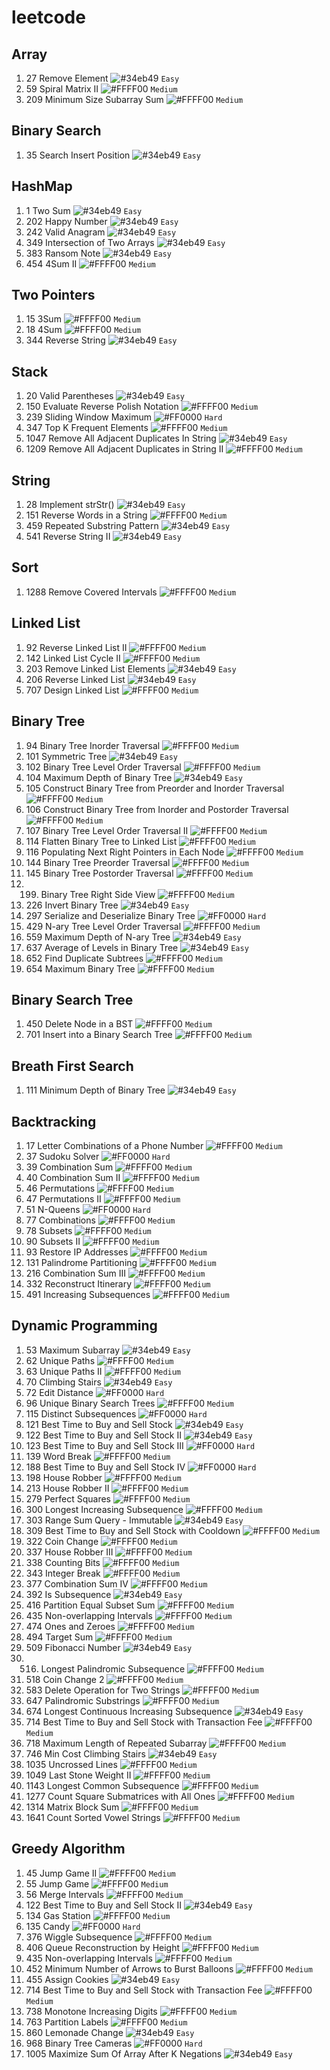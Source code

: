# leetcode

## Array
1. 27 Remove Element ![#34eb49](https://via.placeholder.com/15/34eb49/000000?text=+) `Easy`
2. 59 Spiral Matrix II ![#FFFF00](https://via.placeholder.com/15/FFFF00/000000?text=+) `Medium`
3. 209 Minimum Size Subarray Sum ![#FFFF00](https://via.placeholder.com/15/FFFF00/000000?text=+) `Medium`

## Binary Search
1. 35 Search Insert Position ![#34eb49](https://via.placeholder.com/15/34eb49/000000?text=+) `Easy`

## HashMap
1. 1 Two Sum ![#34eb49](https://via.placeholder.com/15/34eb49/000000?text=+) `Easy`
2. 202 Happy Number ![#34eb49](https://via.placeholder.com/15/34eb49/000000?text=+) `Easy`
3. 242 Valid Anagram ![#34eb49](https://via.placeholder.com/15/34eb49/000000?text=+) `Easy`
4. 349 Intersection of Two Arrays ![#34eb49](https://via.placeholder.com/15/34eb49/000000?text=+) `Easy`
5. 383 Ransom Note ![#34eb49](https://via.placeholder.com/15/34eb49/000000?text=+) `Easy`
6. 454 4Sum II ![#FFFF00](https://via.placeholder.com/15/FFFF00/000000?text=+) `Medium`

## Two Pointers
1. 15 3Sum ![#FFFF00](https://via.placeholder.com/15/FFFF00/000000?text=+) `Medium`
1. 18 4Sum ![#FFFF00](https://via.placeholder.com/15/FFFF00/000000?text=+) `Medium`
1. 344 Reverse String ![#34eb49](https://via.placeholder.com/15/34eb49/000000?text=+) `Easy`

## Stack
1. 20 Valid Parentheses ![#34eb49](https://via.placeholder.com/15/34eb49/000000?text=+) `Easy`
2. 150 Evaluate Reverse Polish Notation ![#FFFF00](https://via.placeholder.com/15/FFFF00/000000?text=+) `Medium`
3. 239 Sliding Window Maximum ![#FF0000](https://via.placeholder.com/15/ff0000/000000?text=+) `Hard`
4. 347 Top K Frequent Elements ![#FFFF00](https://via.placeholder.com/15/FFFF00/000000?text=+) `Medium`
5. 1047 Remove All Adjacent Duplicates In String ![#34eb49](https://via.placeholder.com/15/34eb49/000000?text=+) `Easy`
6. 1209 Remove All Adjacent Duplicates in String II ![#FFFF00](https://via.placeholder.com/15/FFFF00/000000?text=+) `Medium`

## String
1. 28 Implement strStr() ![#34eb49](https://via.placeholder.com/15/34eb49/000000?text=+) `Easy`
2. 151 Reverse Words in a String ![#FFFF00](https://via.placeholder.com/15/FFFF00/000000?text=+) `Medium`
3. 459 Repeated Substring Pattern ![#34eb49](https://via.placeholder.com/15/34eb49/000000?text=+) `Easy`
4. 541 Reverse String II ![#34eb49](https://via.placeholder.com/15/34eb49/000000?text=+) `Easy`
 
## Sort
1. 1288 Remove Covered Intervals ![#FFFF00](https://via.placeholder.com/15/FFFF00/000000?text=+) `Medium`

## Linked List
1. 92 Reverse Linked List II ![#FFFF00](https://via.placeholder.com/15/FFFF00/000000?text=+) `Medium`
2. 142 Linked List Cycle II ![#FFFF00](https://via.placeholder.com/15/FFFF00/000000?text=+) `Medium`
3. 203 Remove Linked List Elements ![#34eb49](https://via.placeholder.com/15/34eb49/000000?text=+) `Easy`
4. 206 Reverse Linked List ![#34eb49](https://via.placeholder.com/15/34eb49/000000?text=+) `Easy`
5. 707 Design Linked List ![#FFFF00](https://via.placeholder.com/15/FFFF00/000000?text=+) `Medium`

## Binary Tree
1. 94 Binary Tree Inorder Traversal ![#FFFF00](https://via.placeholder.com/15/FFFF00/000000?text=+) `Medium`
2. 101 Symmetric Tree ![#34eb49](https://via.placeholder.com/15/34eb49/000000?text=+) `Easy` 
3. 102 Binary Tree Level Order Traversal ![#FFFF00](https://via.placeholder.com/15/FFFF00/000000?text=+) `Medium` 
4. 104 Maximum Depth of Binary Tree ![#34eb49](https://via.placeholder.com/15/34eb49/000000?text=+) `Easy` 
5. 105 Construct Binary Tree from Preorder and Inorder Traversal ![#FFFF00](https://via.placeholder.com/15/FFFF00/000000?text=+) `Medium`
6. 106 Construct Binary Tree from Inorder and Postorder Traversal ![#FFFF00](https://via.placeholder.com/15/FFFF00/000000?text=+) `Medium`
7. 107 Binary Tree Level Order Traversal II ![#FFFF00](https://via.placeholder.com/15/FFFF00/000000?text=+) `Medium`
8. 114 Flatten Binary Tree to Linked List ![#FFFF00](https://via.placeholder.com/15/FFFF00/000000?text=+) `Medium`
9. 116 Populating Next Right Pointers in Each Node ![#FFFF00](https://via.placeholder.com/15/FFFF00/000000?text=+) `Medium`
10. 144 Binary Tree Preorder Traversal ![#FFFF00](https://via.placeholder.com/15/FFFF00/000000?text=+) `Medium`
11. 145 Binary Tree Postorder Traversal ![#FFFF00](https://via.placeholder.com/15/FFFF00/000000?text=+) `Medium`
12. 199. Binary Tree Right Side View ![#FFFF00](https://via.placeholder.com/15/FFFF00/000000?text=+) `Medium` 
13. 226 Invert Binary Tree ![#34eb49](https://via.placeholder.com/15/34eb49/000000?text=+) `Easy` 
14. 297 Serialize and Deserialize Binary Tree ![#FF0000](https://via.placeholder.com/15/ff0000/000000?text=+) `Hard`
15. 429 N-ary Tree Level Order Traversal ![#FFFF00](https://via.placeholder.com/15/FFFF00/000000?text=+) `Medium` 
16. 559 Maximum Depth of N-ary Tree ![#34eb49](https://via.placeholder.com/15/34eb49/000000?text=+) `Easy` 
17. 637 Average of Levels in Binary Tree ![#34eb49](https://via.placeholder.com/15/34eb49/000000?text=+) `Easy` 
18. 652 Find Duplicate Subtrees ![#FFFF00](https://via.placeholder.com/15/FFFF00/000000?text=+) `Medium`
19. 654 Maximum Binary Tree ![#FFFF00](https://via.placeholder.com/15/FFFF00/000000?text=+) `Medium`

## Binary Search Tree
1. 450 Delete Node in a BST ![#FFFF00](https://via.placeholder.com/15/FFFF00/000000?text=+) `Medium`
2. 701 Insert into a Binary Search Tree ![#FFFF00](https://via.placeholder.com/15/FFFF00/000000?text=+) `Medium`

## Breath First Search
1. 111 Minimum Depth of Binary Tree ![#34eb49](https://via.placeholder.com/15/34eb49/000000?text=+) `Easy` 

## Backtracking
1. 17 Letter Combinations of a Phone Number ![#FFFF00](https://via.placeholder.com/15/FFFF00/000000?text=+) `Medium`
2. 37 Sudoku Solver ![#FF0000](https://via.placeholder.com/15/ff0000/000000?text=+) `Hard`
3. 39 Combination Sum ![#FFFF00](https://via.placeholder.com/15/FFFF00/000000?text=+) `Medium` 
4. 40 Combination Sum II ![#FFFF00](https://via.placeholder.com/15/FFFF00/000000?text=+) `Medium` 
5. 46 Permutations ![#FFFF00](https://via.placeholder.com/15/FFFF00/000000?text=+) `Medium` 
6. 47 Permutations II ![#FFFF00](https://via.placeholder.com/15/FFFF00/000000?text=+) `Medium` 
7. 51 N-Queens ![#FF0000](https://via.placeholder.com/15/ff0000/000000?text=+) `Hard`
8. 77 Combinations ![#FFFF00](https://via.placeholder.com/15/FFFF00/000000?text=+) `Medium` 
9. 78 Subsets ![#FFFF00](https://via.placeholder.com/15/FFFF00/000000?text=+) `Medium` 
10. 90 Subsets II ![#FFFF00](https://via.placeholder.com/15/FFFF00/000000?text=+) `Medium` 
11. 93 Restore IP Addresses ![#FFFF00](https://via.placeholder.com/15/FFFF00/000000?text=+) `Medium` 
12. 131 Palindrome Partitioning ![#FFFF00](https://via.placeholder.com/15/FFFF00/000000?text=+) `Medium` 
13. 216 Combination Sum III ![#FFFF00](https://via.placeholder.com/15/FFFF00/000000?text=+) `Medium` 
14. 332 Reconstruct Itinerary ![#FFFF00](https://via.placeholder.com/15/FFFF00/000000?text=+) `Medium` 
15. 491 Increasing Subsequences ![#FFFF00](https://via.placeholder.com/15/FFFF00/000000?text=+) `Medium` 

##  Dynamic Programming
1. 53 Maximum Subarray ![#34eb49](https://via.placeholder.com/15/34eb49/000000?text=+) `Easy` 
2. 62 Unique Paths ![#FFFF00](https://via.placeholder.com/15/FFFF00/000000?text=+) `Medium` 
3. 63 Unique Paths II ![#FFFF00](https://via.placeholder.com/15/FFFF00/000000?text=+) `Medium`
4. 70 Climbing Stairs ![#34eb49](https://via.placeholder.com/15/34eb49/000000?text=+) `Easy` 
5. 72 Edit Distance ![#FF0000](https://via.placeholder.com/15/ff0000/000000?text=+) `Hard`
6. 96 Unique Binary Search Trees ![#FFFF00](https://via.placeholder.com/15/FFFF00/000000?text=+) `Medium`
7. 115 Distinct Subsequences ![#FF0000](https://via.placeholder.com/15/ff0000/000000?text=+) `Hard`
8. 121 Best Time to Buy and Sell Stock ![#34eb49](https://via.placeholder.com/15/34eb49/000000?text=+) `Easy` 
9. 122 Best Time to Buy and Sell Stock II ![#34eb49](https://via.placeholder.com/15/34eb49/000000?text=+) `Easy` 
10. 123 Best Time to Buy and Sell Stock III ![#FF0000](https://via.placeholder.com/15/ff0000/000000?text=+) `Hard`
11. 139 Word Break ![#FFFF00](https://via.placeholder.com/15/FFFF00/000000?text=+) `Medium`
12. 188 Best Time to Buy and Sell Stock IV ![#FF0000](https://via.placeholder.com/15/ff0000/000000?text=+) `Hard`
13. 198 House Robber ![#FFFF00](https://via.placeholder.com/15/FFFF00/000000?text=+) `Medium`
14. 213 House Robber II ![#FFFF00](https://via.placeholder.com/15/FFFF00/000000?text=+) `Medium`
15. 279 Perfect Squares ![#FFFF00](https://via.placeholder.com/15/FFFF00/000000?text=+) `Medium`
16. 300 Longest Increasing Subsequence ![#FFFF00](https://via.placeholder.com/15/FFFF00/000000?text=+) `Medium`
17. 303 Range Sum Query - Immutable ![#34eb49](https://via.placeholder.com/15/34eb49/000000?text=+) `Easy` 
18. 309 Best Time to Buy and Sell Stock with Cooldown ![#FFFF00](https://via.placeholder.com/15/FFFF00/000000?text=+) `Medium`
19. 322 Coin Change ![#FFFF00](https://via.placeholder.com/15/FFFF00/000000?text=+) `Medium`
20. 337 House Robber III ![#FFFF00](https://via.placeholder.com/15/FFFF00/000000?text=+) `Medium`
21. 338 Counting Bits ![#FFFF00](https://via.placeholder.com/15/FFFF00/000000?text=+) `Medium`
22. 343 Integer Break ![#FFFF00](https://via.placeholder.com/15/FFFF00/000000?text=+) `Medium`
23. 377 Combination Sum IV ![#FFFF00](https://via.placeholder.com/15/FFFF00/000000?text=+) `Medium`
24. 392 Is Subsequence ![#34eb49](https://via.placeholder.com/15/34eb49/000000?text=+) `Easy` 
25. 416 Partition Equal Subset Sum ![#FFFF00](https://via.placeholder.com/15/FFFF00/000000?text=+) `Medium` 
26. 435 Non-overlapping Intervals ![#FFFF00](https://via.placeholder.com/15/FFFF00/000000?text=+) `Medium` 
27. 474 Ones and Zeroes ![#FFFF00](https://via.placeholder.com/15/FFFF00/000000?text=+) `Medium` 
28. 494 Target Sum ![#FFFF00](https://via.placeholder.com/15/FFFF00/000000?text=+) `Medium` 
29. 509 Fibonacci Number ![#34eb49](https://via.placeholder.com/15/34eb49/000000?text=+) `Easy` 
30. 516. Longest Palindromic Subsequence ![#FFFF00](https://via.placeholder.com/15/FFFF00/000000?text=+) `Medium` 
31. 518 Coin Change 2 ![#FFFF00](https://via.placeholder.com/15/FFFF00/000000?text=+) `Medium` 
32. 583 Delete Operation for Two Strings ![#FFFF00](https://via.placeholder.com/15/FFFF00/000000?text=+) `Medium`
33. 647 Palindromic Substrings ![#FFFF00](https://via.placeholder.com/15/FFFF00/000000?text=+) `Medium`
34. 674 Longest Continuous Increasing Subsequence ![#34eb49](https://via.placeholder.com/15/34eb49/000000?text=+) `Easy` 
35. 714 Best Time to Buy and Sell Stock with Transaction Fee ![#FFFF00](https://via.placeholder.com/15/FFFF00/000000?text=+) `Medium` 
36. 718 Maximum Length of Repeated Subarray ![#FFFF00](https://via.placeholder.com/15/FFFF00/000000?text=+) `Medium` 
37. 746 Min Cost Climbing Stairs ![#34eb49](https://via.placeholder.com/15/34eb49/000000?text=+) `Easy`
38. 1035 Uncrossed Lines ![#FFFF00](https://via.placeholder.com/15/FFFF00/000000?text=+) `Medium` 
39. 1049 Last Stone Weight II ![#FFFF00](https://via.placeholder.com/15/FFFF00/000000?text=+) `Medium` 
40. 1143 Longest Common Subsequence ![#FFFF00](https://via.placeholder.com/15/FFFF00/000000?text=+) `Medium` 
41. 1277 Count Square Submatrices with All Ones ![#FFFF00](https://via.placeholder.com/15/FFFF00/000000?text=+) `Medium` 
42. 1314 Matrix Block Sum ![#FFFF00](https://via.placeholder.com/15/FFFF00/000000?text=+) `Medium` 
43. 1641 Count Sorted Vowel Strings ![#FFFF00](https://via.placeholder.com/15/FFFF00/000000?text=+) `Medium` 

## Greedy Algorithm
1. 45 Jump Game II ![#FFFF00](https://via.placeholder.com/15/FFFF00/000000?text=+) `Medium` 
2. 55 Jump Game ![#FFFF00](https://via.placeholder.com/15/FFFF00/000000?text=+) `Medium` 
3. 56 Merge Intervals ![#FFFF00](https://via.placeholder.com/15/FFFF00/000000?text=+) `Medium` 
4. 122 Best Time to Buy and Sell Stock II ![#34eb49](https://via.placeholder.com/15/34eb49/000000?text=+) `Easy`
5. 134 Gas Station ![#FFFF00](https://via.placeholder.com/15/FFFF00/000000?text=+) `Medium`
6. 135 Candy ![#FF0000](https://via.placeholder.com/15/ff0000/000000?text=+) `Hard`
7. 376 Wiggle Subsequence ![#FFFF00](https://via.placeholder.com/15/FFFF00/000000?text=+) `Medium` 
8. 406 Queue Reconstruction by Height ![#FFFF00](https://via.placeholder.com/15/FFFF00/000000?text=+) `Medium`
9. 435 Non-overlapping Intervals ![#FFFF00](https://via.placeholder.com/15/FFFF00/000000?text=+) `Medium` 
10. 452 Minimum Number of Arrows to Burst Balloons ![#FFFF00](https://via.placeholder.com/15/FFFF00/000000?text=+) `Medium` 
11. 455 Assign Cookies ![#34eb49](https://via.placeholder.com/15/34eb49/000000?text=+) `Easy`
12. 714 Best Time to Buy and Sell Stock with Transaction Fee ![#FFFF00](https://via.placeholder.com/15/FFFF00/000000?text=+) `Medium`
13. 738 Monotone Increasing Digits ![#FFFF00](https://via.placeholder.com/15/FFFF00/000000?text=+) `Medium`
14. 763 Partition Labels ![#FFFF00](https://via.placeholder.com/15/FFFF00/000000?text=+) `Medium` 
15. 860 Lemonade Change ![#34eb49](https://via.placeholder.com/15/34eb49/000000?text=+) `Easy`
16. 968 Binary Tree Cameras ![#FF0000](https://via.placeholder.com/15/ff0000/000000?text=+) `Hard`
17. 1005 Maximize Sum Of Array After K Negations ![#34eb49](https://via.placeholder.com/15/34eb49/000000?text=+) `Easy`

